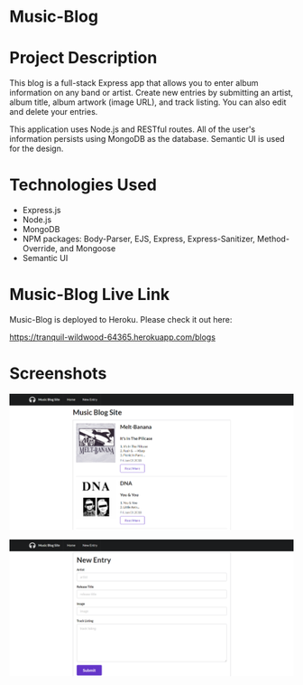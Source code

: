 # Music-Blog

# Project Description

This blog is a full-stack Express app that allows you to enter album information on any band or artist. Create new entries by submitting an artist, album title, album artwork (image URL), and track listing. You can also edit and delete your entries.

This application uses Node.js and RESTful routes. All of the user's information persists using MongoDB as the database. Semantic UI is used for the design.

# Technologies Used

* Express.js
* Node.js
* MongoDB
* NPM packages: Body-Parser, EJS, Express, Express-Sanitizer, Method-Override, and Mongoose
* Semantic UI

# Music-Blog Live Link

Music-Blog is deployed to Heroku. Please check it out here:

https://tranquil-wildwood-64365.herokuapp.com/blogs

# Screenshots

![Screenshot 01](screenshots/music-blog-screenshot01.png "Home Page")

![Screenshot 02](screenshots/music-blog-screenshot02.png "New Entry Page")
